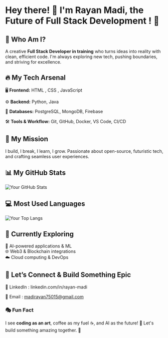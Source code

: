 # Hey there! 👋 I'm Rayan Madi, the Future of Full Stack Development ! 🚀

## 🌟 Who Am I?
A creative **Full Stack Developer in training** who turns ideas into reality with clean, efficient code. I'm always exploring new tech, pushing boundaries, and striving for excellence.

## 🔥 My Tech Arsenal
🖥️ **Frontend:** HTML , CSS , JavaScript

⚙️ **Backend:**  Python, Java  

💾 **Databases:** PostgreSQL, MongoDB, Firebase  

🛠️ **Tools & Workflow:** Git, GitHub, Docker, VS Code, CI/CD

## 🚀 My Mission
I build, I break, I learn, I grow. Passionate about open-source, futuristic tech, and crafting seamless user experiences.


## 📊 My GitHub Stats

![Your GitHub Stats](https://github-readme-stats.vercel.app/api?username=Rayan-Madi&show_icons=true&hide_title=true&count_private=true&hide=prs)

## 💻 Most Used Languages

![Your Top Langs](https://github-readme-stats.vercel.app/api/top-langs/?username=Rayan-Madi&layout=compact&hide_title=true)


## 🧠 Currently Exploring
🤖 AI-powered applications & ML  
🌐 Web3 & Blockchain integrations  
☁️ Cloud computing & DevOps  

## 🎯 Let’s Connect & Build Something Epic

🔗 LinkedIn : linkedin.com/in/rayan-madi

📩 Email : madirayan75015@gmail.com 

### 🎭 Fun Fact
I see **coding as an art**, coffee as my fuel ☕, and AI as the future! 🤖 Let's build something amazing together. 🚀
